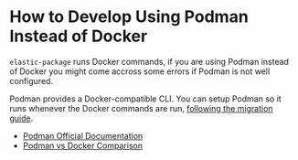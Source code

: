 # How to Develop Using Podman Instead of Docker

`elastic-package` runs Docker commands, if you are using Podman instead of Docker you might come accross some errors if Podman is not well configured.

Podman provides a Docker-compatible CLI. You can setup Podman so it runs whenever the Docker commands are run, [following the migration guide](https://podman-desktop.io/docs/migrating-from-docker/managing-docker-compatibility).

- [Podman Official Documentation](https://docs.podman.io/)
- [Podman vs Docker Comparison](https://podman.io/getting-started/)
